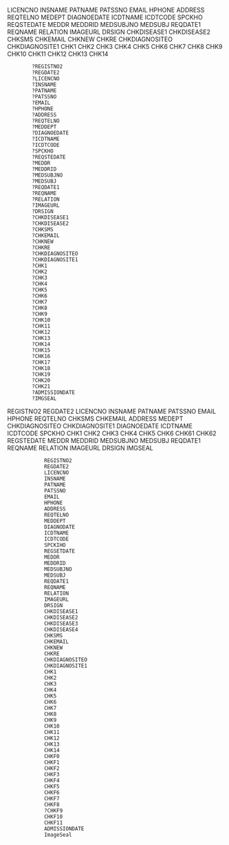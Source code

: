 


LICENCNO
INSNAME
PATNAME
PATSSNO
EMAIL
HPHONE
ADDRESS
REQTELNO
MEDEPT
DIAGNOEDATE
ICDTNAME
ICDTCODE
SPCKHO
REQSTEDATE
MEDDR
MEDDRID
MEDSUBJNO
MEDSUBJ
REQDATE1
REQNAME
RELATION
IMAGEURL
DRSIGN
CHKDISEASE1
CHKDISEASE2
CHKSMS
CHKEMAIL
CHKNEW
CHKRE
CHKDIAGNOSITEO
CHKDIAGNOSITE1
CHK1
CHK2
CHK3
CHK4
CHK5
CHK6
CHK7
CHK8
CHK9
CHK10
CHK11
CHK12
CHK13
CHK14





            ?REGISTNO2
            ?REGDATE2
            ?LICENCNO
            ?INSNAME
            ?PATNAME
            ?PATSSNO
            ?EMAIL
            ?HPHONE
            ?ADDRESS
            ?REQTELNO
            ?MEDDEPT
            ?DIAGNOEDATE
            ?ICDTNAME
            ?ICDTCODE
            ?SPCKHO
            ?REQSTEDATE
            ?MEDDR
            ?MEDDRID
            ?MEDSUBJNO
            ?MEDSUBJ
            ?REQDATE1
            ?REQNAME
            ?RELATION
            ?IMAGEURL
            ?DRSIGN
            ?CHKDISEASE1
            ?CHKDISEASE2
            ?CHKSMS
            ?CHKEMAIL
            ?CHKNEW
            ?CHKRE
            ?CHKDIAGNOSITEO
            ?CHKDIAGNOSITE1
            ?CHK1
            ?CHK2
            ?CHK3
            ?CHK4
            ?CHK5
            ?CHK6
            ?CHK7
            ?CHK8
            ?CHK9
            ?CHK10
            ?CHK11
            ?CHK12
            ?CHK13
            ?CHK14
            ?CHK15
            ?CHK16
            ?CHK17
            ?CHK18
            ?CHK19
            ?CHK20
            ?CHK21
            ?ADMISSIONDATE
            ?IMGSEAL
            
            
            




REGISTNO2
REGDATE2
LICENCNO
INSNAME
PATNAME
PATSSNO
EMAIL
HPHONE
REQTELNO
CHKSMS
CHKEMAIL
ADDRESS
MEDEPT
CHKDIAGNOSITEO
CHKDIAGNOSITE1
DIAGNOEDATE
ICDTNAME
ICDTCODE
SPCKHO
CHK1
CHK2
CHK3
CHK4
CHK5
CHK6
CHK61
CHK62
REGSTEDATE
MEDDR
MEDDRID
MEDSUBJNO
MEDSUBJ
REQDATE1
REQNAME
RELATION
IMAGEURL
DRSIGN
IMGSEAL










                REGISTNO2
                REGDATE2
                LICENCNO
                INSNAME
                PATNAME
                PATSSNO
                EMAIL
                HPHONE
                ADDRESS
                REQTELNO
                MEDDEPT
                DIAGNODATE
                ICDTNAME
                ICDTCODE
                SPCKIHO
                REGSETDATE
                MEDDR
                MEDDRID
                MEDSUBJNO
                MEDSUBJ
                REQDATE1
                REQNAME
                RELATION
                IMAGEURL
                DRSIGN
                CHKDISEASE1
                CHKDISEASE2
                CHKDISEASE3
                CHKDISEASE4
                CHKSMS
                CHKEMAIL
                CHKNEW
                CHKRE
                CHKDIAGNOSITEO
                CHKDIAGNOSITE1
                CHK1
                CHK2
                CHK3
                CHK4
                CHK5
                CHK6
                CHK7
                CHK8
                CHK9
                CHK10
                CHK11
                CHK12
                CHK13
                CHK14
                CHKF0
                CHKF1
                CHKF2
                CHKF3
                CHKF4
                CHKF5
                CHKF6
                CHKF7
                CHKF8
                ?CHKF9
                CHKF10
                CHKF11
                ADMISSIONDATE
                ImageSeal
